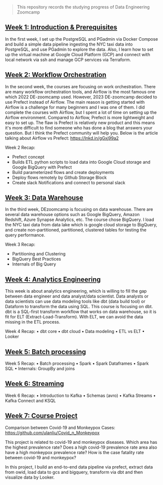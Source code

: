 > This repository records the studying progress of Data Engineering Zoomcamp

## [Week 1: Introduction & Prerequisites](https://github.com/DataTalksClub/data-engineering-zoomcamp/tree/main/week_1_basics_n_setup)
  
In the first week, I set up the PostgreSQL and PGadmin via Docker Compose and build a simple data pipeline ingesting the NYC taxi data into PostgreSQL, and use PGadmin to explore the data. Also, I learn how to set up the virtual machine at Google Cloud Platform (GCP) and connect with local network via ssh and manage GCP services via Terraform.
  
## [Week 2: Workflow Orchestration](https://github.com/DataTalksClub/data-engineering-zoomcamp/tree/main/week_2_workflow_orchestration)

In the second week, the courses are focusing on work orchestration. There are many workflow orchestration tools, and Airflow is the most famous one which 2022 DE-zoomcamp used. However, 2023 DE-zoomcamp decided to use Prefect instead of Airflow. The main reason is getting started with Airflow is a challenge for many beginners and I was one of them. I did complete the courses with Airflow, but I spent a lot of time on setting up the Airflow environment. Compared to Airflow, Prefect is more lightweight and easy to set up. The flaw is Prefect is relatively new product and this means it's more difficult to find someone who has done a blog that answers your question. But I think the Prefect community will help you.
Below is the article talking about Airflow vs Prefect:
https://lnkd.in/gGxj99a2
  
Week 2 Recap:
- Prefect concept
- Builds ETL python scripts to load data into Google Cloud storage  and Google BigQuery with Prefect
- Build parameterized flows and create deployments
- Deploy flows remotely by Github Storage Block
- Create slack Notifications and connect to personal slack

## [Week 3: Data Warehouse](https://github.com/DataTalksClub/data-engineering-zoomcamp/tree/main/week_3_data_warehouse)
  
In the third week, DEzoomcamp is focusing on data warehouse. There are several data warehouse options such as Google BigQuery, Amazon Redshift, Azure Synapse Analytics, etc. The course chose BigQuery. 
I load the NYC taxi data from data lake which is google cloud storage to BigQuery, and create non-partitioned, partitioned, clustered tables for testing the query performance.

Week 3 Recap:
- Partitioning and Clustering
- BigQuery Best Practices
- Internals of Big Query
  
## [Week 4: Analytics Engineering](https://github.com/DataTalksClub/data-engineering-zoomcamp/tree/main/week_4_analytics_engineering)

This week is about analytics engineering, which is willing to fill the gap between data engineer and data analyst/data scientist. Data analysts or data scientists can use data modeling tools like dbt (data build tool) or Dataform to transform the data using SQL. This course is focusing on dbt. dbt is a SQL-first transform workflow that works on data warehouse, so it is fit for ELT (Extract-Load-Transform). With ELT, we can avoid the data missing in the ETL process.

Week 4 Recap:
• dbt core
• dbt cloud
• Data modeling
• ETL vs ELT
• Looker

## [Week 5: Batch processing](https://github.com/DataTalksClub/data-engineering-zoomcamp/tree/main/week_5_batch_processing)
  
Week 5 Recap:
• Batch processing
• Spark
• Spark Dataframes
• Spark SQL
• Internals: GroupBy and joins
  

## [Week 6: Streaming](https://github.com/DataTalksClub/data-engineering-zoomcamp/tree/main/week_5_batch_processing)
  
Week 6 Recap:
• Introduction to Kafka
• Schemas (avro)
• Kafka Streams
• Kafka Connect and KSQL

## [Week 7: Course Project](https://github.com/DataTalksClub/data-engineering-zoomcamp/tree/main/week_7_project)

Comparison between Covid-19 and Monkeypox Cases: https://github.com/ulanliu/Covid_n_Monkeypox

This project is related to covid-19 and monkeypox diseases. ​​Which area has the highest prevalence rate? Does a high covid-19 prevalence rate area also have a high monkeypox prevalence rate? How is the case fatality rate between covid-19 and monkeypox?

In this project, I build an end-to-end data pipeline via prefect, extract data from owid, load data to gcs and bigquery, transform via dbt and then visualize data by Looker.
